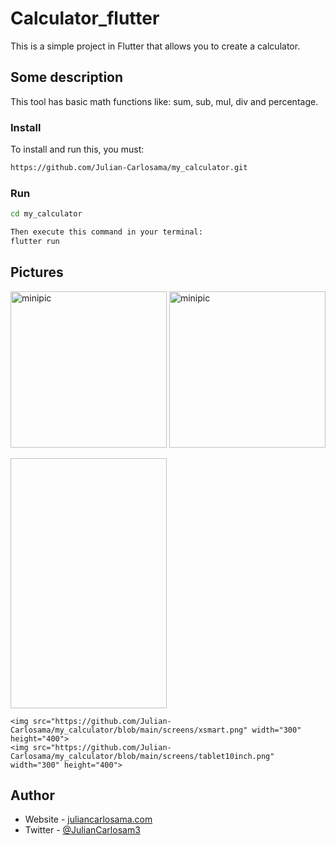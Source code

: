 # Calculator_flutter

This is a simple project in Flutter that allows you to create a calculator.

## Some description

This tool has basic math functions like: sum, sub, mul, div and percentage.

### Install

To install and run this, you must:

```bash
https://github.com/Julian-Carlosama/my_calculator.git
````
### Run 
```bash
cd my_calculator

Then execute this command in your terminal:
flutter run
````
## Pictures

![minipic](img/https://github.com/Julian-Carlosama/my_calculator/blob/main/screens/ImageCel1.png)
![minipic](https://github.com/Julian-Carlosama/my_calculator/blob/main/screens/xsmart.png)

<style type="text/css">
    img {
        width: 250px;
    }
</style>
<div class="container_pictures">
    <img src=" " width="300" height="400">

    <img src="https://github.com/Julian-Carlosama/my_calculator/blob/main/screens/xsmart.png" width="300" height="400">
    <img src="https://github.com/Julian-Carlosama/my_calculator/blob/main/screens/tablet10inch.png" width="300" height="400">
</div>




## Author

- Website - [juliancarlosama.com](https://juliancarlosama.com)
- Twitter - [@JulianCarlosam3](https://www.twitter.com/JulianCarlosam3)


